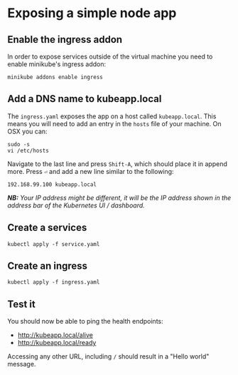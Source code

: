 # Exposing a simple node app

## Enable the ingress addon
In order to expose services outside of the virtual machine you need to enable minikube's ingress addon:
```
minikube addons enable ingress
```

## Add a DNS name to kubeapp.local
The `ingress.yaml` exposes the app on a host called `kubeapp.local`. This means you will need to add an entry in the `hosts` file of your machine. On OSX you can:
```
sudo -s
vi /etc/hosts
```
Navigate to the last line and press `Shift-A`, which should place it in append more.
Press `⏎` and add a new line similar to the following:
```
192.168.99.100 kubeapp.local
```
_**NB:** Your IP address might be different, it will be the IP address shown in the address bar of the Kubernetes UI / dashboard._

## Create a services
```
kubectl apply -f service.yaml
```

## Create an ingress
```
kubectl apply -f ingress.yaml
```

## Test it
You should now be able to ping the health endpoints:
* http://kubeapp.local/alive
* http://kubeapp.local/ready

Accessing any other URL, including `/` should result in a "Hello world" message.
